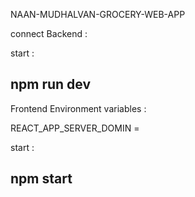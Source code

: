 NAAN-MUDHALVAN-GROCERY-WEB-APP


connect Backend :

start :

## npm run dev 


Frontend Environment variables  :

REACT_APP_SERVER_DOMIN = <backend url>

start : 

## npm start
 
 

